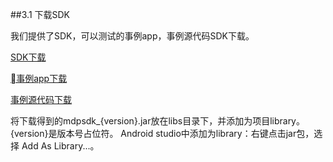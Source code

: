 ##3.1 下载SDK

我们提供了SDK，可以测试的事例app，事例源代码SDK下载。

[SDK下载](http://download-1254300605.cossh.myqcloud.com/driver-app-sdk/latest/mdp_sdk.jar)

[事例app下载](http://download-1254300605.cossh.myqcloud.com/driver-app-sdk/latest/sdkSample-release.apk)

[事例源代码下载](http://download-1254300605.cossh.myqcloud.com/driver-app-sdk/latest/sdkSampleSrc.zip)



将下载得到的mdpsdk_{version}.jar放在libs目录下，并添加为项目library。{version}是版本号占位符。
Android studio中添加为library：右键点击jar包，选择 Add As Library...。

